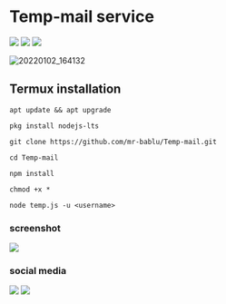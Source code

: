 # Temp-mail service
<p align="center">
</p>
<p>
<a href="https://img.shields.io/badge/Mr-BaBlU-green" ><img  src="https://img.shields.io/badge/Mr-BaBlU-green"></a>  <a href="#" ><img  src="https://img.shields.io/badge/TEMP-MAIL-red"></a>  <a href="#"><img src="https://img.shields.io/badge/MADE%20IN%20-NODE-yellow"></a></p>

![20220102_164132](https://rawcdn.githack.com/Manzoorahmed76/Temp-mail/1b0d894d9a3a2ef5b27c1748f039e33f7956bfa8/images%20(2).jpeg)

## Termux installation 
`apt update && apt upgrade`

`pkg install nodejs-lts`

`git clone https://github.com/mr-bablu/Temp-mail.git`

`cd Temp-mail`


`npm install `

`chmod +x *`

`node temp.js -u <username>`

### screenshot
 <img src="https://rawcdn.githack.com/Manzoorahmed76/Temp-mail/1b0d894d9a3a2ef5b27c1748f039e33f7956bfa8/Screenshot_20240313-184335_1.jpg">
 
 ### social media 
 <a href="https://www.instagram.com/manzoor__ahmed07?igsh=YnJlM3JnM3M3NzJo"> <img src="https://img.shields.io/badge/Instagram-E4405F?style=for-the-badge&logo=instagram&logoColor=white"></a>
<a href="[[[[https://www.facebook.com/profile.php?id=100049290452298](https://www.facebook.com/profile.php?id=100049290452298)](https://www.facebook.com/profile.php?id=100049290452298)](https://www.facebook.com/profile.php?id=100049290452298)](https://www.facebook.com/profile.php?id=100049290452298)" > <img src="https://img.shields.io/badge/Facebook-1877F2?style=for-the-badge&logo=facebook&logoColor=white" ></a>
